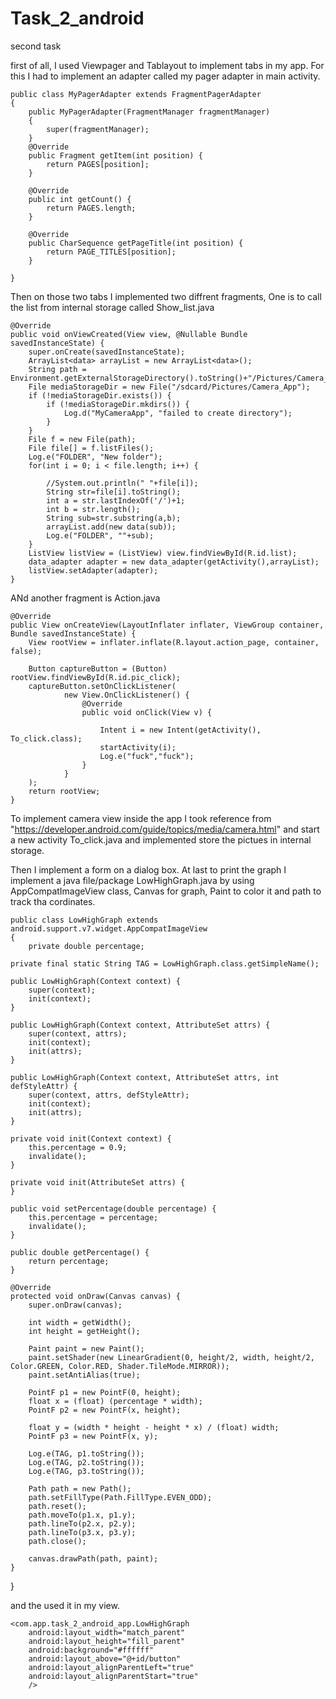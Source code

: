 # Task_2_android
second task

first of all, I used Viewpager and Tablayout to implement tabs in my app. For this I had to implement an adapter called my pager adapter in main activity.


	public class MyPagerAdapter extends FragmentPagerAdapter
	{
        public MyPagerAdapter(FragmentManager fragmentManager) 
		{
            super(fragmentManager);
        }
        @Override
        public Fragment getItem(int position) {
            return PAGES[position];
        }

        @Override
        public int getCount() {
            return PAGES.length;
        }

        @Override
        public CharSequence getPageTitle(int position) {
            return PAGE_TITLES[position];
        }

    }
	
Then on those two tabs I implemented two diffrent fragments,
One is to call the list from internal storage called Show_list.java
	
	
	@Override
    public void onViewCreated(View view, @Nullable Bundle savedInstanceState) {
        super.onCreate(savedInstanceState);
        ArrayList<data> arrayList = new ArrayList<data>();
        String path = Environment.getExternalStorageDirectory().toString()+"/Pictures/Camera_App";
        File mediaStorageDir = new File("/sdcard/Pictures/Camera_App");
        if (!mediaStorageDir.exists()) {
            if (!mediaStorageDir.mkdirs()) {
                Log.d("MyCameraApp", "failed to create directory");
            }
        }
        File f = new File(path);
        File file[] = f.listFiles();
        Log.e("FOLDER", "New folder");
        for(int i = 0; i < file.length; i++) {

            //System.out.println(" "+file[i]);
            String str=file[i].toString();
            int a = str.lastIndexOf('/')+1;
            int b = str.length();
            String sub=str.substring(a,b);
            arrayList.add(new data(sub));
            Log.e("FOLDER", ""+sub);
        }
        ListView listView = (ListView) view.findViewById(R.id.list);
        data_adapter adapter = new data_adapter(getActivity(),arrayList);
        listView.setAdapter(adapter);
    }
	
ANd another fragment is Action.java

	@Override
    public View onCreateView(LayoutInflater inflater, ViewGroup container, Bundle savedInstanceState) {
        View rootView = inflater.inflate(R.layout.action_page, container, false);

        Button captureButton = (Button) rootView.findViewById(R.id.pic_click);
        captureButton.setOnClickListener(
                new View.OnClickListener() {
                    @Override
                    public void onClick(View v) {

                        Intent i = new Intent(getActivity(), To_click.class);
                        startActivity(i);
                        Log.e("fuck","fuck");
                    }
                }
        );
        return rootView;
    }
	
To implement camera view inside the app I took reference from "https://developer.android.com/guide/topics/media/camera.html" and start a new activity To_click.java and implemented store the pictues in internal storage.  

Then I implement a form on a dialog box.
At last to print the graph I implement a java file/package LowHighGraph.java by using AppCompatImageView class, Canvas for graph, Paint to color it and path to track tha cordinates.

	public class LowHighGraph extends android.support.v7.widget.AppCompatImageView 
	{
    	private double percentage;

    private final static String TAG = LowHighGraph.class.getSimpleName();

    public LowHighGraph(Context context) {
        super(context);
        init(context);
    }

    public LowHighGraph(Context context, AttributeSet attrs) {
        super(context, attrs);
        init(context);
        init(attrs);
    }

    public LowHighGraph(Context context, AttributeSet attrs, int defStyleAttr) {
        super(context, attrs, defStyleAttr);
        init(context);
        init(attrs);
    }

    private void init(Context context) {
        this.percentage = 0.9;
        invalidate();
    }

    private void init(AttributeSet attrs) {
    }

    public void setPercentage(double percentage) {
        this.percentage = percentage;
        invalidate();
    }

    public double getPercentage() {
        return percentage;
    }

    @Override
    protected void onDraw(Canvas canvas) {
        super.onDraw(canvas);

        int width = getWidth();
        int height = getHeight();

        Paint paint = new Paint();
        paint.setShader(new LinearGradient(0, height/2, width, height/2, Color.GREEN, Color.RED, Shader.TileMode.MIRROR));
        paint.setAntiAlias(true);

        PointF p1 = new PointF(0, height);
        float x = (float) (percentage * width);
        PointF p2 = new PointF(x, height);

        float y = (width * height - height * x) / (float) width;
        PointF p3 = new PointF(x, y);

        Log.e(TAG, p1.toString());
        Log.e(TAG, p2.toString());
        Log.e(TAG, p3.toString());

        Path path = new Path();
        path.setFillType(Path.FillType.EVEN_ODD);
        path.reset();
        path.moveTo(p1.x, p1.y);
        path.lineTo(p2.x, p2.y);
        path.lineTo(p3.x, p3.y);
        path.close();

        canvas.drawPath(path, paint);
    }
}

and the used it in my view.

	<com.app.task_2_android_app.LowHighGraph
        android:layout_width="match_parent"
        android:layout_height="fill_parent"
        android:background="#ffffff"
        android:layout_above="@+id/button"
        android:layout_alignParentLeft="true"
        android:layout_alignParentStart="true"
        />
